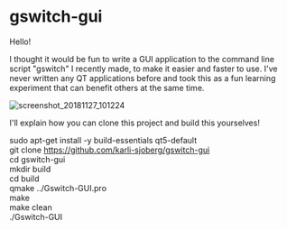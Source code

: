 # gswitch-gui

Hello!

I thought it would be fun to write a GUI application to the command line script "gswitch" I recently made, to make it easier and faster to use. I've never written any QT applications before and took this as a fun learning experiment that can benefit others at the same time.

![screenshot_20181127_101224](https://user-images.githubusercontent.com/17517732/49071542-7af39000-f22e-11e8-92db-ff70bd6aff6e.png)

I'll explain how you can clone this project and build this yourselves!

sudo apt-get install -y build-essentials qt5-default</br>
git clone https://github.com/karli-sjoberg/gswitch-gui</br>
cd gswitch-gui</br>
mkdir build</br>
cd build</br>
qmake ../Gswitch-GUI.pro</br>
make</br>
make clean</br>
./Gswitch-GUI

